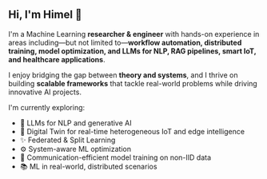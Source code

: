 ## Hi, I'm Himel 👋

I'm a Machine Learning **researcher & engineer** with hands-on experience in areas including—but not limited to—**workflow automation, distributed training, model optimization, and LLMs for NLP, RAG pipelines, smart IoT, and healthcare applications**. 

I enjoy bridging the gap between **theory and systems**, and I thrive on building **scalable frameworks** that tackle real-world problems while driving innovative AI projects.

I'm currently exploring:
- 🤖 LLMs for NLP and generative AI
- 🧿 Digital Twin for real-time heterogeneous IoT and edge intelligence
- ✨ Federated & Split Learning
- ⚙️ System-aware ML optimization
- 📶 Communication-efficient model training on non-IID data 
- 📚 ML in real-world, distributed scenarios


